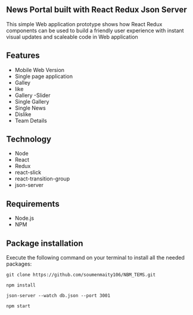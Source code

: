 ##  News Portal built with React Redux Json Server 

This simple Web application prototype shows how React Redux components  can be used to build a friendly user experience with instant visual updates and scaleable code in Web application

## Features
- Mobile Web Version 
- Single page application
- Galley
- like
- Gallery -Slider
- Single Gallery
- Single News
- Dislike
- Team Details
## Technology
- Node
- React
- Redux
- react-slick
- react-transition-group
- json-server

## Requirements
- Node.js
- NPM

## Package installation
Execute the following command on your terminal to install all the needed packages:
```
git clone https://github.com/soumenmaity106/NBM_TEMS.git

npm install

json-server --watch db.json --port 3001

npm start

```


